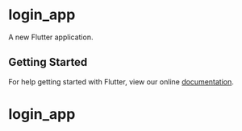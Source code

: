 # login_app

A new Flutter application.

## Getting Started

For help getting started with Flutter, view our online
[documentation](https://flutter.io/).
# login_app
